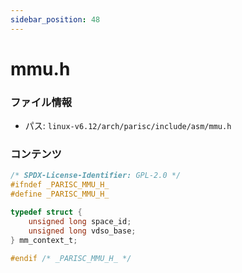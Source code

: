 ```yaml
---
sidebar_position: 48
---
```

# mmu.h

### ファイル情報

- パス: `linux-v6.12/arch/parisc/include/asm/mmu.h`

### コンテンツ

```h
/* SPDX-License-Identifier: GPL-2.0 */
#ifndef _PARISC_MMU_H_
#define _PARISC_MMU_H_

typedef struct {
	unsigned long space_id;
	unsigned long vdso_base;
} mm_context_t;

#endif /* _PARISC_MMU_H_ */

```
